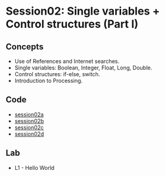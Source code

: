 <h1>Session02: Single variables + Control structures (Part I)</h1>
<h2>Concepts</h2>
<ul>
<li>Use of References and Internet searches.
<li>Single variables: Boolean, Integer, Float, Long, Double.
<li>Control structures: if-else, switch.
<li>Introduction to Processing.
</ul>
<h2>Code</h2>
<ul>
<li> <a href="https://github.com/enricguaus/programacio/tree/master/session02/session02a">session02a</a>
<li> <a href="https://github.com/enricguaus/programacio/tree/master/session02/session02b">session02b</a>
<li> <a href="https://github.com/enricguaus/programacio/tree/master/session02/session02c">session02c</a>
<li> <a href="https://github.com/enricguaus/programacio/tree/master/session02/session02d">session02d</a>
</ul>
<h2>Lab</h2>
<ul>
<li>L1 - Hello World
</ul>
